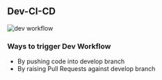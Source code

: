 ## Dev-CI-CD
![dev workflow](https://github.com/REAN-Foundation/rean-health-guru-app/blob/feature/flow_documentation/res/images/release_docs_images/DevWorkflow.png?raw=true)

### Ways to trigger Dev Workflow

* By pushing code into develop branch
* By raising Pull Requests against develop branch

## 
